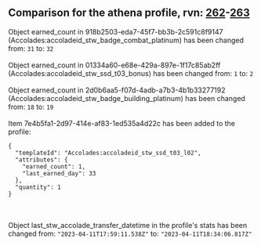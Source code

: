 ## Comparison for the athena profile, rvn: [262](https://github.com/PRO100KatYT/FortniteProfileRevisions/tree/main/profiles/athena/262%20athena.json)-[263](https://github.com/PRO100KatYT/FortniteProfileRevisions/tree/main/profiles/athena/263%20athena.json)

Object earned_count in 918b2503-eda7-45f7-bb3b-2c591c8f9147 (Accolades:accoladeid_stw_badge_combat_platinum) has been changed from: `31` to: `32`
<br><br>
Object earned_count in 01334a60-e68e-429a-897e-1f17c85ab2ff (Accolades:accoladeid_stw_ssd_t03_bonus) has been changed from: `1` to: `2`
<br><br>
Object earned_count in 2d0b6aa5-f07d-4adb-a7b3-4b1b33277192 (Accolades:accoladeid_stw_badge_building_platinum) has been changed from: `18` to: `19`
<br><br>
Item 7e4b5fa1-2d97-414e-af83-1ed535a4d22c has been added to the profile:

```
{
  "templateId": "Accolades:accoladeid_stw_ssd_t03_l02",
  "attributes": {
    "earned_count": 1,
    "last_earned_day": 33
  },
  "quantity": 1
}
```

<br><br>
Object last_stw_accolade_transfer_datetime in the profile's stats has been changed from: `"2023-04-11T17:59:11.538Z"` to: `"2023-04-11T18:34:06.817Z"`
<br><br>
